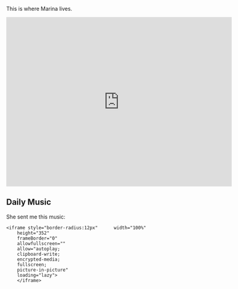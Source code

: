 
This is where Marina lives.

<iframe src="https://www.google.com/maps/embed?pb=!1m18!1m12!1m3!1d89420.15452086642!2d-122.73697198299521!3d45.542684206405426!2m3!1f0!2f0!3f0!3m2!1i1024!2i768!4f13.1!3m3!1m2!1s0x54950b0b7da97427%3A0x1c36b9e6f6d18591!2sPortland%2C%20OR%2C%20USA!5e0!3m2!1sen!2sid!4v1689387714382!5m2!1sen!2sid" width="600" height="450" style="border:0;" allowfullscreen="" loading="lazy" referrerpolicy="no-referrer-when-downgrade"></iframe>


## Daily Music

She sent me this music:

	<iframe style="border-radius:12px" 		width="100%" 
		height="352" 
		frameBorder="0" 
		allowfullscreen="" 
		allow="autoplay; 
		clipboard-write; 
		encrypted-media; 
		fullscreen; 
		picture-in-picture" 
		loading="lazy">
		</iframe>